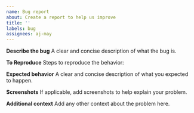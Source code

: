 ```yaml
---
name: Bug report
about: Create a report to help us improve
title: ''
labels: bug
assignees: aj-may
---
```


**Describe the bug** A clear and concise description of what the bug is.

**To Reproduce** Steps to reproduce the behavior:

**Expected behavior** A clear and concise description of what you expected to happen.

**Screenshots** If applicable, add screenshots to help explain your problem.

**Additional context** Add any other context about the problem here.
